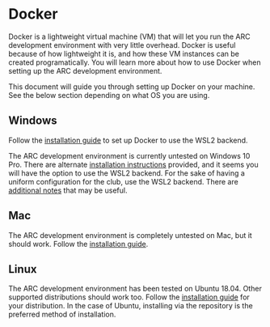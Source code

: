 # Docker
Docker is a lightweight virtual machine (VM) that will let you run the ARC
development environment with very little overhead. Docker is useful because of
how lightweight it is, and how these VM instances can be created
programatically. You will learn more about how to use Docker when setting up the
ARC development environment.

This document will guide you through setting up Docker on your machine.
See the below section depending on what OS you are using.

## Windows
Follow the [installation guide](https://docs.docker.com/docker-for-windows/install-windows-home/)
to set up Docker to use the WSL2 backend.

The ARC development environment is currently untested on Windows 10 Pro. There 
are alternate [installation instructions](https://docs.docker.com/docker-for-windows/install/)
provided, and it seems you will have the option to use the WSL2 backend. For the
sake of having a uniform configuration for the club, use the WSL2 backend. There
are [additional notes](https://docs.docker.com/docker-for-windows/wsl/) that may
be useful.

## Mac
The ARC development environment is completely untested on Mac, but it should
work. Follow the [installation guide](https://docs.docker.com/docker-for-mac/install/).

## Linux
The ARC development environment has been tested on Ubuntu 18.04. Other supported
distributions should work too. Follow the [installation guide](https://docs.docker.com/engine/install/ubuntu/)
for your distribution. In the case of Ubuntu, installing via the repository is
the preferred method of installation.

